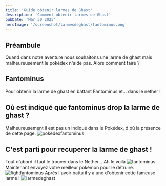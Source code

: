 ```yaml
---
title: 'Guide obtenir larmes de Ghast'
description: 'Comment obtenir larmes de Ghast'
pubDate: 'Mar 30 2025'
heroImage: '/screenshot/larmesdeghast/fantominus.png'
---
```

## Préambule
Quand dans notre aventure nous souhaitons une larme de ghast mais malheureusement le pokédex n'aide pas.
Alors comment faire ?
## Fantominus
Pour obtenir la larme de ghast en battant Fantominus et... dans le nether !
## Où est indiqué que fantominus drop la larme de ghast ? 
Malheureusement il est pas un indiqué dans le Pokédex, d'où la présence de cette page.
![pokedexfantominus](/screenshot/larmesdeghast/pokedexfantominus.png)
## C'est parti pour recuperer la larme de ghast !
Tout d'abord il faut le trouver dans le Nether... Ah le voilà
![fantominus](/screenshot/larmesdeghast/fantominus.png)
Maintenant envoyez votre meilleur pokémon pour le détruire.
![fightfantominus](/screenshot/larmesdeghast/fightfantominus.png)
Après l'avoir battu il y a une d'obtenir cette fameuse larme !
![larmedeghast](/screenshot/larmesdeghast/larmedeghast.png)

